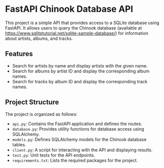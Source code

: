 # FastAPI Chinook Database API

This project is a simple API that provides access to a SQLite database using FastAPI. It allows users to query the Chinook database (available at https://www.sqlitetutorial.net/sqlite-sample-database/) for information about artists, albums, and tracks.

## Features

- Search for artists by name and display artists with the given name.
- Search for albums by artist ID and display the corresponding album names.
- Search for tracks by album ID and display the corresponding track names.

## Project Structure

The project is organized as follows:

- `api.py`: Contains the FastAPI application and defines the routes.
- `database.py`: Provides utility functions for database access using SQLAlchemy.
- `models.py`: Defines SQLAlchemy models for the Chinook database tables.
- `client.py`: A script for interacting with the API and displaying results.
- `test.py`: Unit tests for the API endpoints.
- `requirements.txt`: Lists the required packages for the project.
